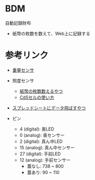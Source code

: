 # BDM
自動記録財布
- 紙幣の枚数を数えて、Web上に記録する

# 参考リンク

- [重量センサ](https://goengine.hatenablog.com/entry/2019/04/25/005531)
- 照度センサ
  - [紙幣の枚数数えるやつ](https://www.iplab.cs.tsukuba.ac.jp/paper/domestic/nirasawa_hci144.pdf)
  - [CdSセルの使い方](https://deviceplus.jp/hobby/entry_005/)
- [スプレッドシートにデータ飛ばすやつ](https://www.haruirosoleil.com/entry/2020/02/01/165635)


- ピン
  - 4 (digital): 奥LED
  - 0 (analog): 奥センサー
  - 2 (digital): 真ん中LED
  - 15 (analog): 真ん中センサー
  - 27 (digital): 手前LED
  - 12 (analog): 手前センサー
    - 蓋なし: 738 ~ 800
    - 蓋あり: 90 ~ 110


